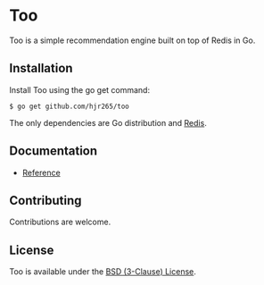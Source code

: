 # Too

Too is a simple recommendation engine built on top of Redis in Go.

## Installation

Install Too using the go get command:

    $ go get github.com/hjr265/too

The only dependencies are Go distribution and [Redis](http://redis.io).

## Documentation

- [Reference](http://godoc.org/github.com/hjr265/too)

## Contributing

Contributions are welcome.

## License

Too is available under the [BSD (3-Clause) License](http://opensource.org/licenses/BSD-3-Clause).
